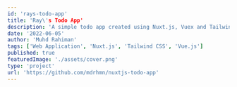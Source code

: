 ```yaml
---
id: 'rays-todo-app'
title: 'Ray\'s Todo App'
description: 'A simple todo app created using Nuxt.js, Vuex and Tailwind CSS as part of my role in Dell's TMX Validation, Automation and Transition team.'
date: '2022-06-05'
author: 'Muhd Rahiman'
tags: ['Web Application', 'Nuxt.js', 'Tailwind CSS', 'Vue.js']
published: true
featuredImage: './assets/cover.png'
type: 'project'
url: 'https://github.com/mdrhmn/nuxtjs-todo-app'
---
```


